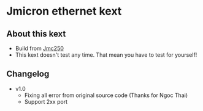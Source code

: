 # Jmicron ethernet kext

## About this kext
* Build from <a href="https://github.com/ghostec/jmc250">Jmc250</a>
* This kext doesn't test any time. That mean you have to test for yourself!

## Changelog
* v1.0
	* Fixing all error from original source code (Thanks for Ngoc Thai)
	* Support 2xx port
